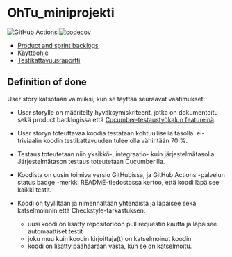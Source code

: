 # OhTu_miniprojekti

![GitHub Actions](https://github.com/Marcestus/OhTu_miniprojekti/workflows/Java%20CI%20with%20Gradle/badge.svg)
[![codecov](https://codecov.io/gh/Marcestus/OhTu_miniprojekti/branch/main/graph/badge.svg?token=3I741H9BV4)](https://codecov.io/gh/Marcestus/OhTu_miniprojekti)

- [Product and sprint backlogs](https://docs.google.com/spreadsheets/d/1jyfgLB1t1S6TO1p4N9tchziZxmQHy6vSwmqAWskcUM4/edit?usp=sharing)
- [Käyttöohje](https://github.com/Marcestus/OhTu_miniprojekti/blob/main/dokumentaatio/kayttohje.md)
- [Testikattavuusraportti](https://htmlpreview.github.io/?https://github.com/Marcestus/OhTu_miniprojekti/blob/main/dokumentaatio/html/index.html)

## Definition of done

User story katsotaan valmiiksi, kun se täyttää seuraavat vaatimukset:

- User storylle on määritelty hyväksymiskriteerit, jotka on dokumentoitu sekä product backlogissa että [Cucumber-testaustyökalun featureinä](https://github.com/Marcestus/OhTu_miniprojekti/tree/main/src/test/resources/lukuvinkki).

- User storyn toteuttavaa koodia testataan kohtuullisella tasolla: ei-triviaalin koodin testikattavuuden tulee olla vähintään 70 %.

- Testaus toteutetaan niin yksikkö-, integraatio- kuin järjestelmätasolla. Järjestelmätason testaus toteutetaan Cucumberilla.

- Koodista on uusin toimiva versio GitHubissa, ja GitHub Actions -palvelun status badge -merkki README-tiedostossa kertoo, että koodi läpäisee kaikki testit.
 
- Koodi on tyyliltään ja nimennältään yhtenäistä ja läpäisee sekä katselmoinnin että Checkstyle-tarkastuksen:
  * uusi koodi on lisätty repositorioon pull requestin kautta ja läpäisee automaattiset testit
  * joku muu kuin koodin kirjoittaja(t) on katselmoinut koodin
  * koodi on lisätty päähaaraan vasta, kun se on katselmoitu.
